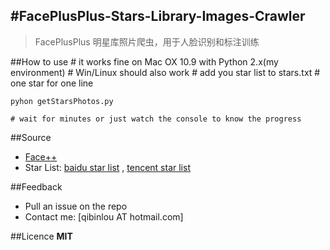 #FacePlusPlus-Stars-Library-Images-Crawler
---
> FacePlusPlus 明星库照片爬虫，用于人脸识别和标注训练

##How to use
    # it works fine on Mac OX 10.9 with Python 2.x(my environment)
    # Win/Linux should also work
    # add you star list to stars.txt
    # one star for one line
    
    pyhon getStarsPhotos.py
    
    # wait for minutes or just watch the console to know the progress

##Source
* [Face++](http://www.faceplusplus.com.cn/)
* Star List: [baidu star list](http://news.baidu.cn/f/) , [tencent star list](http://ent.qq.com/c/all_star.shtml)


##Feedback
* Pull an issue on the repo
* Contact me: [qibinlou AT hotmail.com]



##Licence
**MIT**
